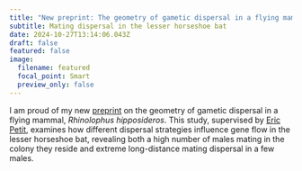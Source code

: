 ```yaml
---
title: "New preprint: The geometry of gametic dispersal in a flying mammal, Rhinolophus hipposideros"
subtitle: Mating dispersal in the lesser horseshoe bat
date: 2024-10-27T13:14:06.043Z
draft: false
featured: false
image:
  filename: featured
  focal_point: Smart
  preview_only: false
---
```

I am proud of my new [preprint](https://doi.org/10.1101/2024.10.24.620000) on the geometry of gametic dispersal in a flying mammal, *Rhinolophus hipposideros*. This study, supervised by [Eric Petit](https://www.umr-decod.fr/fr/personne/238), examines how different dispersal strategies influence gene flow in the lesser horseshoe bat, revealing both a high number of males mating in the colony they reside and extreme long-distance mating dispersal in a few males.
